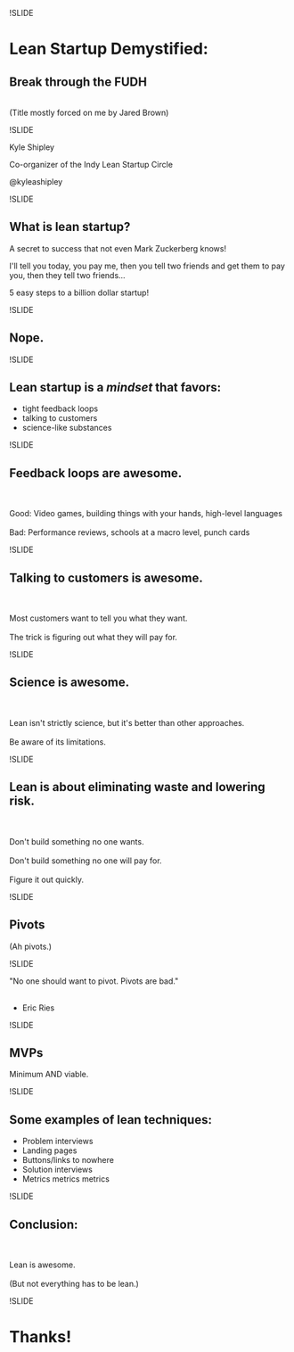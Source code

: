 !SLIDE

# Lean Startup Demystified:

## Break through the FUDH

<br/>

<div class="footnote">(Title mostly forced on me by Jared Brown)</div>

!SLIDE

Kyle Shipley

Co-organizer of the Indy Lean Startup Circle

@kyleashipley

!SLIDE

## What is lean startup?

A secret to success that not even Mark Zuckerberg knows!

I'll tell you today, you pay me, then you tell two friends and get them to pay you, then they tell two friends...

5 easy steps to a billion dollar startup!

!SLIDE

## Nope.

!SLIDE

## Lean startup is a *mindset* that favors:

* tight feedback loops
* talking to customers
* science-like substances

!SLIDE

## Feedback loops are awesome.

<br/><br/>
Good: Video games, building things with your hands, high-level languages
<br/><br/>
Bad: Performance reviews, schools at a macro level, punch cards

!SLIDE

## Talking to customers is awesome.

<br/><br/>
Most customers want to tell you what they want.
<br/><br/>
The trick is figuring out what they will pay for.

!SLIDE

## Science is awesome.

<br/><br/>
Lean isn't strictly science, but it's better than other approaches.
<br/><br/>
Be aware of its limitations.

!SLIDE

## Lean is about eliminating waste and lowering risk.

<br/><br/>
Don't build something no one wants.
<br/><br/>
Don't build something no one will pay for.
<br/><br/>
Figure it out quickly.

!SLIDE

## Pivots

(Ah pivots.)

!SLIDE

"No one should want to pivot. Pivots are bad."
<br/><br/>
- Eric Ries

!SLIDE

## MVPs

Minimum AND viable.

!SLIDE

## Some examples of lean techniques:

* Problem interviews
* Landing pages
* Buttons/links to nowhere
* Solution interviews
* Metrics metrics metrics

!SLIDE

## Conclusion:

<br/><br/>
Lean is awesome.
<br/><br/>
(But not everything has to be lean.)

!SLIDE

# Thanks!